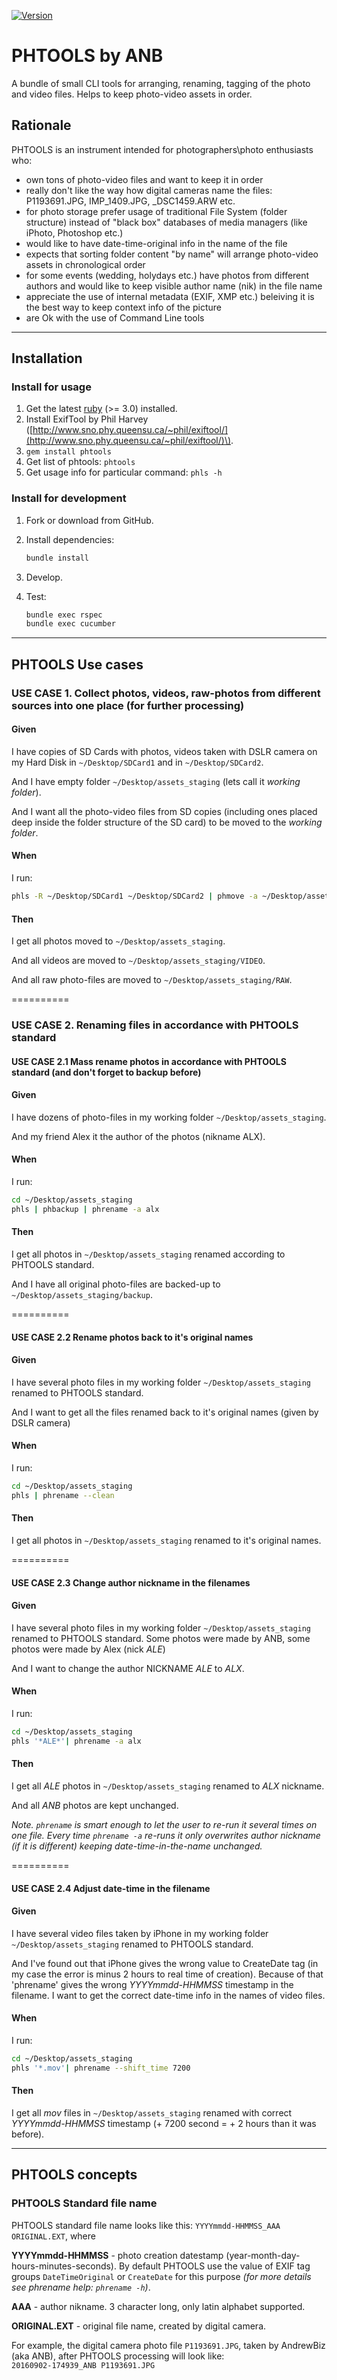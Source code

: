 [![Version     ](https://img.shields.io/gem/v/phtools.svg?style=flat)](https://rubygems.org/gems/phtools)

# PHTOOLS by ANB

A bundle of small CLI tools for arranging, renaming, tagging of the photo and video files. Helps to keep photo-video assets in order.

## Rationale

PHTOOLS is an instrument intended for photographers\photo enthusiasts who:

- own tons of photo-video files and want to keep it in order
- really don't like the way how digital cameras name the files: P1193691.JPG, IMP_1409.JPG, \_DSC1459.ARW etc.
- for photo storage prefer usage of traditional File System \(folder structure\) instead of "black box" databases of media managers \(like iPhoto, Photoshop etc.\)
- would like to have date-time-original info in the name of the file
- expects that sorting folder content "by name" will arrange photo-video assets in chronological order
- for some events \(wedding, holydays etc.\) have photos from different authors and would like to keep visible author name \(nik\) in the file name
- appreciate the use of internal metadata \(EXIF, XMP etc.\) beleiving it is the best way to keep context info of the picture
- are Ok with the use of Command Line tools

---

## Installation

### Install for usage

1. Get the latest [ruby](https://www.ruby-lang.org/) \(&gt;= 3.0\) installed.
2. Install ExifTool by Phil Harvey \([http://www.sno.phy.queensu.ca/~phil/exiftool/](http://www.sno.phy.queensu.ca/~phil/exiftool/)\).
3. `gem install phtools`
4. Get list of phtools: `phtools`
5. Get usage info for particular command: `phls -h`

### Install for development

1. Fork or download from GitHub.
2. Install dependencies:

   ```sh
   bundle install
   ```

3. Develop.
4. Test:
   ```sh
   bundle exec rspec
   bundle exec cucumber
   ```

---

## PHTOOLS Use cases

### USE CASE 1. Collect photos, videos, raw-photos from different sources into one place \(for further processing\)

#### Given

I have copies of SD Cards with photos, videos taken with DSLR camera on my Hard Disk in `~/Desktop/SDCard1` and in `~/Desktop/SDCard2`.

And I have empty folder `~/Desktop/assets_staging` \(lets call it _working folder_\).

And I want all the photo-video files from SD copies \(including ones placed deep inside the folder structure of the SD card\) to be moved to the _working folder_.

#### When

I run:

```sh
phls -R ~/Desktop/SDCard1 ~/Desktop/SDCard2 | phmove -a ~/Desktop/assets_staging
```

#### Then

I get all photos moved to `~/Desktop/assets_staging`.

And all videos are moved to `~/Desktop/assets_staging/VIDEO`.

And all raw photo-files are moved to `~/Desktop/assets_staging/RAW`.

==========

### USE CASE 2. Renaming files in accordance with PHTOOLS standard

#### USE CASE 2.1 Mass rename photos in accordance with PHTOOLS standard \(and don't forget to backup before\)

#### Given

I have dozens of photo-files in my working folder `~/Desktop/assets_staging`.

And my friend Alex it the author of the photos \(nikname ALX\).

#### When

I run:

```sh
cd ~/Desktop/assets_staging
phls | phbackup | phrename -a alx
```

#### Then

I get all photos in `~/Desktop/assets_staging` renamed according to PHTOOLS standard.

And I have all original photo-files are backed-up to `~/Desktop/assets_staging/backup`.

==========

#### USE CASE 2.2 Rename photos back to it's original names

#### Given

I have several photo files in my working folder `~/Desktop/assets_staging` renamed to PHTOOLS standard.

And I want to get all the files renamed back to it's original names \(given by DSLR camera\)

#### When

I run:

```sh
cd ~/Desktop/assets_staging
phls | phrename --clean
```

#### Then

I get all photos in `~/Desktop/assets_staging` renamed to it's original names.

==========

#### USE CASE 2.3 Change author nickname in the filenames

#### Given

I have several photo files in my working folder `~/Desktop/assets_staging` renamed to PHTOOLS standard. Some photos were made by ANB, some photos were made by Alex \(nick _ALE_\)

And I want to change the author NICKNAME _ALE_ to _ALX_.

#### When

I run:

```sh
cd ~/Desktop/assets_staging
phls '*ALE*'| phrename -a alx
```

#### Then

I get all _ALE_ photos in `~/Desktop/assets_staging` renamed to _ALX_ nickname.

And all _ANB_ photos are kept unchanged.

_Note. _`phrename`_ is smart enough to let the user to re-run it several times on one file. Every time _`phrename -a`_ re-runs it only overwrites author nickname \(if it is different\) keeping date-time-in-the-name unchanged._

==========

#### USE CASE 2.4 Adjust date-time in the filename

#### Given

I have several video files taken by iPhone in my working folder `~/Desktop/assets_staging` renamed to PHTOOLS standard.

And I've found out that iPhone gives the wrong value to CreateDate tag \(in my case the error is minus 2 hours to real time of creation\). Because of that 'phrename' gives the wrong _YYYYmmdd-HHMMSS_ timestamp in the filename. I want to get the correct date-time info in the names of video files.

#### When

I run:

```sh
cd ~/Desktop/assets_staging
phls '*.mov'| phrename --shift_time 7200
```

#### Then

I get all _mov_ files in `~/Desktop/assets_staging` renamed with correct _YYYYmmdd-HHMMSS_ timestamp \(+ 7200 second = + 2 hours than it was before\).

---

## PHTOOLS concepts

### PHTOOLS Standard file name

PHTOOLS standard file name looks like this: `YYYYmmdd-HHMMSS_AAA ORIGINAL.EXT`, where

**YYYYmmdd-HHMMSS** - photo creation datestamp \(year-month-day-hours-minutes-seconds\). By default PHTOOLS use the value of EXIF tag groups `DateTimeOriginal` or `CreateDate` for this purpose _\(for more details see phrename help: _`phrename -h`_\)_.

**AAA** - author nikname. 3 character long, only latin alphabet supported.

**ORIGINAL.EXT** - original file name, created by digital camera.

For example, the digital camera photo file `P1193691.JPG`, taken by AndrewBiz \(aka ANB\), after PHTOOLS processing will look like:  
`20160902-174939_ANB P1193691.JPG`
